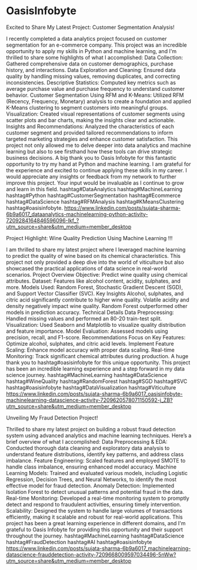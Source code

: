 # OasisInfobyte
Excited to Share My Latest Project: Customer Segmentation Analysis!

I recently completed a data analytics project focused on customer segmentation for an e-commerce company. This project was an incredible opportunity to apply my skills in Python and machine learning, and I'm thrilled to share some highlights of what I accomplished:
Data Collection: Gathered comprehensive data on customer demographics, purchase history, and interactions.
Data Exploration and Cleaning: Ensured data quality by handling missing values, removing duplicates, and correcting inconsistencies.
Descriptive Statistics: Computed key metrics such as average purchase value and purchase frequency to understand customer behavior.
Customer Segmentation Using RFM and K-Means: Utilized RFM (Recency, Frequency, Monetary) analysis to create a foundation and applied K-Means clustering to segment customers into meaningful groups.
Visualization: Created visual representations of customer segments using scatter plots and bar charts, making the insights clear and actionable.
Insights and Recommendations: Analyzed the characteristics of each customer segment and provided tailored recommendations to inform targeted marketing strategies and enhance customer satisfaction.
This project not only allowed me to delve deeper into data analytics and machine learning but also to see firsthand how these tools can drive strategic business decisions.
A big thank you to Oasis Infobyte for this fantastic opportunity to try my hand at Python and machine learning. I am grateful for the experience and excited to continue applying these skills in my career.
I would appreciate any insights or feedback from my network to further improve this project. Your input would be invaluable as I continue to grow and learn in this field.
hashtag#DataAnalytics hashtag#MachineLearning hashtag#Python hashtag#CustomerSegmentation hashtag#Ecommerce hashtag#DataScience hashtag#RFMAnalysis hashtag#KMeansClustering hashtag#oasisinfobyte.
https://www.linkedin.com/posts/sujata-sharma-6b9a6017_dataanalytics-machinelearning-python-activity-7209284164846596096-Ikf_?utm_source=share&utm_medium=member_desktop

Project Highlight: Wine Quality Prediction Using Machine Learning !!!

I am thrilled to share my latest project where I leveraged machine learning to predict the quality of wine based on its chemical characteristics. This project not only provided a deep dive into the world of viticulture but also showcased the practical applications of data science in real-world scenarios.
Project Overview
Objective: Predict wine quality using chemical attributes.
Dataset: Features like alcohol content, acidity, sulphates, and more.
Models Used: Random Forest, Stochastic Gradient Descent (SGD), and Support Vector Classifier (SVC).
Key Insights
Alcohol, sulphates, and citric acid significantly contribute to higher wine quality.
Volatile acidity and density negatively impact wine quality.
Random Forest outperformed other models in prediction accuracy.
Technical Details
Data Preprocessing: Handled missing values and performed an 80-20 train-test split.
Visualization: Used Seaborn and Matplotlib to visualize quality distribution and feature importance.
Model Evaluation: Assessed models using precision, recall, and F1-score.
Recommendations
Focus on Key Features: Optimize alcohol, sulphates, and citric acid levels.
Implement Feature Scaling: Enhance model accuracy with proper data scaling.
Real-time Monitoring: Track significant chemical attributes during production.
A huge thank you to hashtag#oasisinfobyte for this unique opportunity. This project has been an incredible learning experience and a step forward in my data science journey.
hashtag#MachineLearning hashtag#DataScience hashtag#WineQuality hashtag#RandomForest hashtag#SGD hashtag#SVC hashtag#oasisinfobyte hashtag#DataVisualization hashtag#Viticulture
https://www.linkedin.com/posts/sujata-sharma-6b9a6017_oasisinfobyte-machinelearning-datascience-activity-7209620578071150592-j_ZB?utm_source=share&utm_medium=member_desktop

Unveiling My Fraud Detection Project!

Thrilled to share my latest project on building a robust fraud detection system using advanced analytics and machine learning techniques. Here’s a brief overview of what I accomplished:
Data Preprocessing & EDA: Conducted thorough data cleaning and exploratory data analysis to understand feature distributions, identify key patterns, and address class imbalance.
Feature Engineering: Scaled features and employed SMOTE to handle class imbalance, ensuring enhanced model accuracy.
Machine Learning Models: Trained and evaluated various models, including Logistic Regression, Decision Trees, and Neural Networks, to identify the most effective model for fraud detection.
Anomaly Detection: Implemented Isolation Forest to detect unusual patterns and potential fraud in the data.
Real-time Monitoring: Developed a real-time monitoring system to promptly detect and respond to fraudulent activities, ensuring timely intervention.
Scalability: Designed the system to handle large volumes of transactions efficiently, making it scalable and robust for real-world applications.
This project has been a great learning experience in different domains, and I'm grateful to Oasis Infobyte for providing this opportunity and their support throughout the journey. 
hashtag#MachineLearning hashtag#DataScience hashtag#FraudDetection hashtag#AI hashtag#oasisinfobyte
https://www.linkedin.com/posts/sujata-sharma-6b9a6017_machinelearning-datascience-frauddetection-activity-7209668009597034496-5nWw?utm_source=share&utm_medium=member_desktop

